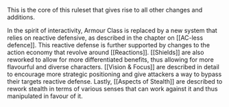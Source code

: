This is the core of this ruleset that gives rise to all other changes and additions.

In the spirit of interactivity, Armour Class is replaced by a new system that relies on reactive defensive, as described in the chapter on [[AC-less defence]]. This reactive defense is further supported by changes to the action economy that revolve around [[Reactions]]. [[Shields]] are also reworked to allow for more differentiated benefits, thus allowing for more flavourful and diverse characters. [[Vision & Focus]] are described in detail to encourage more strategic positioning and give attackers a way to bypass their targets reactive defense. Lastly, [[Aspects of Stealth]] are described to rework stealth in terms of various senses that can work against it and thus manipulated in favour of it.